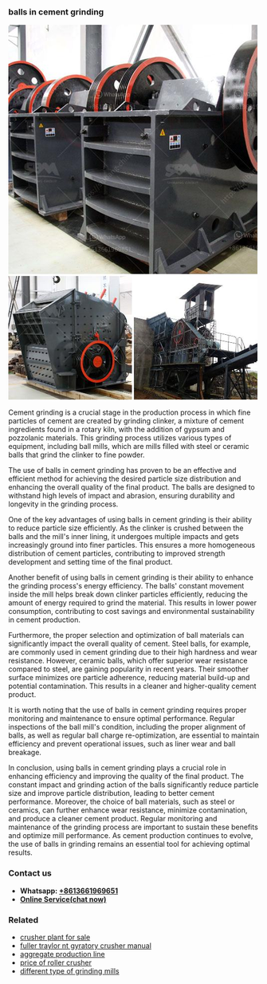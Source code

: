 <h3>balls in cement grinding</h3><img src='1706767832.jpg' alt=''><p>Cement grinding is a crucial stage in the production process in which fine particles of cement are created by grinding clinker, a mixture of cement ingredients found in a rotary kiln, with the addition of gypsum and pozzolanic materials. This grinding process utilizes various types of equipment, including ball mills, which are mills filled with steel or ceramic balls that grind the clinker to fine powder.</p><p>The use of balls in cement grinding has proven to be an effective and efficient method for achieving the desired particle size distribution and enhancing the overall quality of the final product. The balls are designed to withstand high levels of impact and abrasion, ensuring durability and longevity in the grinding process.</p><p>One of the key advantages of using balls in cement grinding is their ability to reduce particle size efficiently. As the clinker is crushed between the balls and the mill's inner lining, it undergoes multiple impacts and gets increasingly ground into finer particles. This ensures a more homogeneous distribution of cement particles, contributing to improved strength development and setting time of the final product.</p><p>Another benefit of using balls in cement grinding is their ability to enhance the grinding process's energy efficiency. The balls' constant movement inside the mill helps break down clinker particles efficiently, reducing the amount of energy required to grind the material. This results in lower power consumption, contributing to cost savings and environmental sustainability in cement production.</p><p>Furthermore, the proper selection and optimization of ball materials can significantly impact the overall quality of cement. Steel balls, for example, are commonly used in cement grinding due to their high hardness and wear resistance. However, ceramic balls, which offer superior wear resistance compared to steel, are gaining popularity in recent years. Their smoother surface minimizes ore particle adherence, reducing material build-up and potential contamination. This results in a cleaner and higher-quality cement product.</p><p>It is worth noting that the use of balls in cement grinding requires proper monitoring and maintenance to ensure optimal performance. Regular inspections of the ball mill's condition, including the proper alignment of balls, as well as regular ball charge re-optimization, are essential to maintain efficiency and prevent operational issues, such as liner wear and ball breakage.</p><p>In conclusion, using balls in cement grinding plays a crucial role in enhancing efficiency and improving the quality of the final product. The constant impact and grinding action of the balls significantly reduce particle size and improve particle distribution, leading to better cement performance. Moreover, the choice of ball materials, such as steel or ceramics, can further enhance wear resistance, minimize contamination, and produce a cleaner cement product. Regular monitoring and maintenance of the grinding process are important to sustain these benefits and optimize mill performance. As cement production continues to evolve, the use of balls in grinding remains an essential tool for achieving optimal results.</p><h3>Contact us</h3><ul><li><strong>Whatsapp:&nbsp;<a href="https://wa.me/8613661969651">+8613661969651</a></strong></li><li><a href="https://swt.shibang-china.com/?git&amp;zhl&amp;balls in cement grinding"><strong>Online Service(chat now)</strong></a></li></ul><h3>Related</h3><ul><li><a href='crusher plant for sale.md'>crusher plant for sale</a></li><li><a href='fuller traylor nt gyratory crusher manual.md'>fuller traylor nt gyratory crusher manual</a></li><li><a href='aggregate production line.md'>aggregate production line</a></li><li><a href='price of roller crusher.md'>price of roller crusher</a></li><li><a href='different type of grinding mills.md'>different type of grinding mills</a></li></ul>